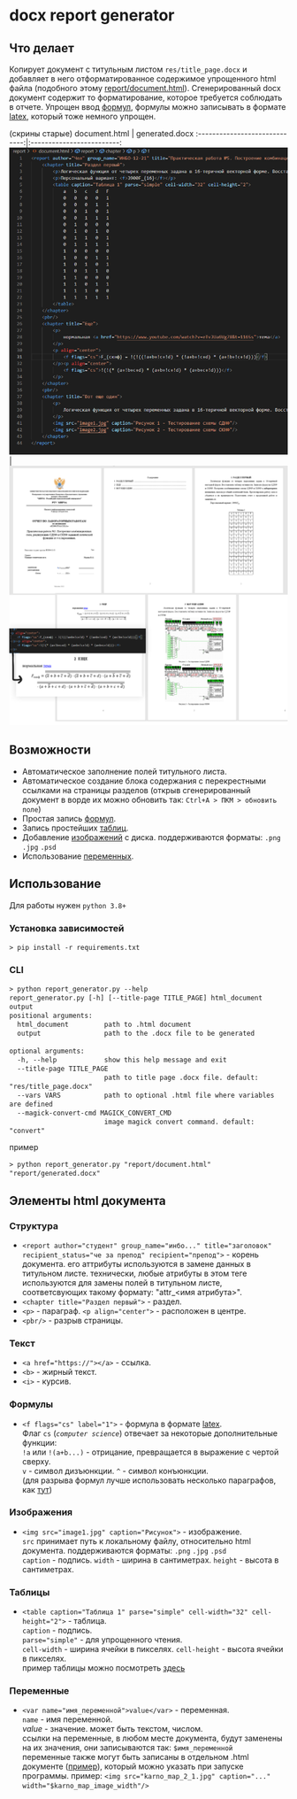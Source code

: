 # docx report generator

## Что делает
Копирует документ с титульным листом `res/title_page.docx` и добавляет в него отформатированное содержимое упрощенного html файла (подобного этому [report/document.html](report/document.html)). Сгенерированный docx документ содержит то форматирование, которое требуется соблюдать в отчете.
Упрощен ввод [формул](#формулы), формулы можно записывать в формате [latex](https://ru.overleaf.com/learn/latex/Mathematical_expressions), который тоже немного упрощен.

(скрины старые)
document.html                  |  generated.docx
:-----------------------------:|:-------------------------:
![](res/readme/screenshot_1.jpg) | ![](res/readme/screenshot_2.jpg)

## Возможности
* Автоматическое заполнение полей титульного листа.
* Автоматическое создание блока содержания с перекрестными ссылками на страницы разделов (открыв сгенерированный документ в ворде их можно обновить так: `Ctrl+A > ПКМ > обновить поле`)
* Простая запись [формул](#формулы).
* Запись простейших [таблиц](#таблицы).
* Добавление [изображений](#изображения) с диска. поддерживаются форматы: `.png` `.jpg` `.psd`
* Использование [переменных](#переменные).

## Использование
Для работы нужен `python 3.8+`  
### Установка зависимостей
```
> pip install -r requirements.txt
```
### CLI
```
> python report_generator.py --help
report_generator.py [-h] [--title-page TITLE_PAGE] html_document output
positional arguments:
  html_document         path to .html document
  output                path to the .docx file to be generated

optional arguments:
  -h, --help            show this help message and exit
  --title-page TITLE_PAGE
                        path to title page .docx file. default: "res/title_page.docx"
  --vars VARS           path to optional .html file where variables are defined
  --magick-convert-cmd MAGICK_CONVERT_CMD
                        image magick convert command. default: "convert"
```
пример
```
> python report_generator.py "report/document.html" "report/generated.docx"
```

## Элементы html документа
### Структура
* `<report author="студент" group_name="инбо..." title="заголовок" recipient_status="че за препод" recipient="препод">` - корень документа. его аттрибуты используются в замене данных в титульном листе. технически, любые атрибуты в этом теге используются для замены полей в титульном листе, соответсвующих такому формату: "attr_<имя атрибута>".
* `<chapter title="Раздел первый">` - раздел.
* `<p>` - параграф. `<p align="center">` - расположен в центре.
* `<pbr/>` - разрыв страницы.
### Текст
* `<a href="https://"></a>` - ссылка.
* `<b>` - жирный текст.
* `<i>` - курсив.
### Формулы
* `<f flags="cs" label="1">` - формула в формате [latex](https://ru.overleaf.com/learn/latex/Mathematical_expressions).  
Флаг `cs` (*`computer science`*) отвечает за некоторые дополнительные функции:  
`!a` или `!(a+b...)` - отрицание, превращается в выражение с чертой сверху.  
`v` - символ дизъюнкции. `^` - символ конъюнкции.  
(для разрыва формул лучше использовать несколько параграфов, как [тут](report/document.html))
### Изображения
* `<img src="image1.jpg" caption="Рисунок">` - изображение.  
`src` принимает путь к локальному файлу, относительно html документа. поддерживаются форматы: `.png` `.jpg` `.psd`  
`caption` - подпись.
`width` - ширина в сантиметрах.
`height` - высота в сантиметрах.
### Таблицы
* `<table caption="Таблица 1" parse="simple" cell-width="32" cell-height="2">` - таблица.  
`caption` - подпись.  
`parse="simple"` - для упрощенного чтения.  
`cell-width` - ширина ячейки в пикселях.
`cell-height` - высота ячейки в пикселях.  
пример таблицы можно посмотреть [здесь](report/document.html)
### Переменные
* `<var name="имя_переменной">value</var>` - переменная.  
`name` - имя переменной.  
*value* - значение. может быть текстом, числом.  
ссылки на переменные, в любом месте документа, будут заменены на их значения, они записываются так: `$имя_переменной`  
переменные также могут быть записаны в отдельном .html документе ([пример](hermit_works/vars.html)), который можно указать при запуске программы.
пример: `<img src="karno_map_2_1.jpg" caption="..." width="$karno_map_image_width"/>`